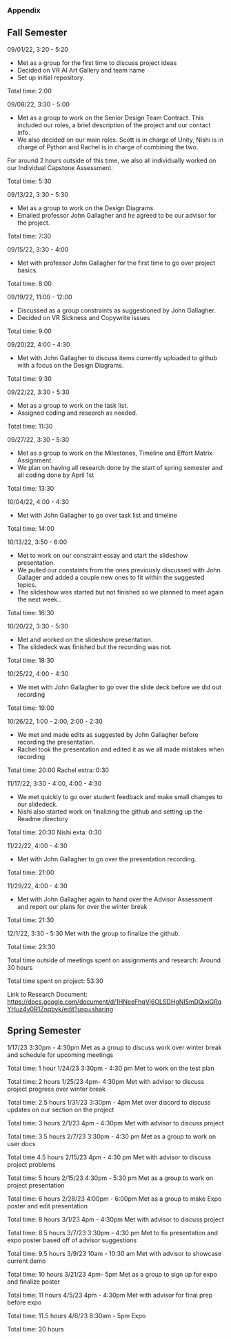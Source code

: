 ### Appendix

## Fall Semester
09/01/22, 3:20 - 5:20
* Met as a group for the first time to discuss project ideas
* Decided on VR AI Art Gallery and team name
* Set up initial repository.

Total time: 2:00

09/08/22, 3:30 - 5:00
* Met as a group to work on the Senior Design Team Contract. This included our roles, a brief description of the project and our contact info.
* We also decided on our main roles. Scott is in charge of Unity, Nishi is in charge of Python and Rachel is in charge of combining the two.

For around 2 hours outside of this time, we also all individually worked on our Individual Capstone Assessment.

Total time: 5:30

09/13/22, 3:30 - 5:30
* Met as a group to work on the Design Diagrams. 
* Emailed professor John Gallagher and he agreed to be our advisor for the project.

Total time: 7:30

09/15/22, 3:30 - 4:00
* Met with professor John Gallagher for the first time to go over project basics.

Total time: 8:00

09/19/22, 11:00 - 12:00
* Discussed as a group constraints as suggestioned by John Gallagher.
* Decided on VR Sickness and Copywrite issues

Total time: 9:00

09/20/22, 4:00 - 4:30
* Met with John Gallagher to discuss items currently uploaded to github with a focus on the Design Diagrams.

Total time: 9:30

09/22/22, 3:30 - 5:30
* Met as a group to work on the task list.
* Assigned coding and research as needed.

Total time: 11:30

09/27/22, 3:30 - 5:30
* Met as a group to work on the Milestones, Timeline and Effort Matrix Assignment.
* We plan on having all research done by the start of spring semester and all coding done by April 1st

Total time: 13:30

10/04/22, 4:00 - 4:30
* Met with John Gallagher to go over task list and timeline

Total time: 14:00

10/13/22, 3:50 - 6:00
* Met to work on our constraint essay and start the slideshow presentation.
* We pulled our constaints from the ones previously discussed with John Gallager and added a couple new ones to fit within the suggested topics.
* The slideshow was started but not finished so we planned to meet again the next week..

Total time: 16:30

10/20/22, 3:30 - 5:30
* Met and worked on the slideshow presentation.
* The slidedeck was finished but the recording was not.

Total time: 18:30

10/25/22, 4:00 - 4:30
* We met with John Gallagher to go over the slide deck before we did out recording

Total time: 19:00

10/26/22, 1:00 - 2:00, 2:00 - 2:30
* We met and made edits as suggested by John Gallagher before recording the presentation.
* Rachel took the presentation and edited it as we all made mistakes when recording

Total time: 20:00
Rachel extra: 0:30

11/17/22, 3:30 - 4:00, 4:00 - 4:30
* We met quickly to go over student feedback and make small changes to our slidedeck.
* Nishi also started work on finalizing the github and setting up the Readme directory

Total time: 20:30
Nishi exta: 0:30

11/22/22, 4:00 - 4:30
* Met with John Gallagher to go over the presentation recording.

Total time: 21:00

11/29/22, 4:00 - 4:30
* Met with John Gallagher again to hand over the Advisor Assessment and report our plans for over the winter break

Total time: 21:30

12/1/22, 3:30 - 5:30
Met with the group to finalize the github.

Total time: 23:30

Total time outside of meetings spent on assignments and research: Around 30 hours

Total time spent on project: 53:30

Link to Research Document: https://docs.google.com/document/d/1HNeeFhqVj6OLSDHgNI5mDQixiGRqYHuz4y0R1Znqbyk/edit?usp=sharing

## Spring Semester
1/17/23 3:30pm - 4:30pm
Met as a group to discuss work over winter break and schedule for upcoming meetings

Total time: 1 hour
1/24/23 3:30pm - 4:30 pm
Met to work on the test plan

Total time: 2 hours
1/25/23 4pm- 4:30pm
Met with advisor to discuss project progress over winter break

Total time: 2.5 hours
1/31/23 3:30pm - 4pm
Met over discord to discuss updates on our section on the project

Total time: 3 hours
2/1/23 4pm - 4:30pm
Met with advisor to discuss project

Total time: 3.5 hours
2/7/23 3:30pm - 4:30 pm
Met as a group to work on user docs

Total time 4.5 hours
2/15/23 4pm - 4:30 pm
Met with advisor to discuss project problems

Total time: 5 hours
2/15/23 4:30pm - 5:30 pm
Met as a group to work on project presentation

Total time: 6 hours
2/28/23 4:00pm - 6:00pm
Met as a group to make Expo poster and edit presentation

Total time: 8 hours
3/1/23 4pm - 4:30pm
Met with advisor to discuss project

Total time: 8.5 hours
3/7/23 3:30pm - 4:30 pm
Met to fix presentation and expo poster based off of advisor suggestions

Total time: 9.5 hours
3/9/23 10am - 10:30 am
Met with advisor to showcase current demo

Total time: 10 hours
3/21/23 4pm- 5pm
Met as a group to sign up for expo and finalize poster

Total time: 11 hours
4/5/23 4pm - 4:30pm
Met with advisor for final prep before expo

Total time: 11.5 hours
4/6/23 8:30am - 5pm
Expo

Total time: 20 hours


